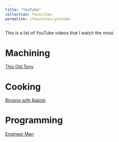 ```yaml
---
title: "YouTube"
collection: favorites
permalink: /favorites/youtube
---
```


This is a list of YouTube videos that I watch the most.

Machining
======
[This Old Tony](https://www.youtube.com/channel/UC5NO8MgTQKHAWXp6z8Xl7yQ "This Old Tony")

Cooking
======
[Binging with Babish](https://www.youtube.com/channel/UCJHA_jMfCvEnv-3kRjTCQXw "Binging with Babish")

Programming
======
[Engineer Man](https://www.youtube.com/channel/UCrUL8K81R4VBzm-KOYwrcxQ "Engineer Man")